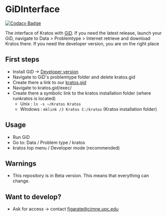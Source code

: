 # GiDInterface

[![Codacy Badge](https://api.codacy.com/project/badge/Grade/07a116949d2a437eb99b1423a18ecdb6)](https://app.codacy.com/app/jginternational/GiDInterface?utm_source=github.com&utm_medium=referral&utm_content=KratosMultiphysics/GiDInterface&utm_campaign=badger)

The interface of Kratos with [GiD](http://www.gidhome.com). If you need the latest release, launch your GiD, navigate to Data > Problemtype > Internet retrieve and download Kratos there. If you need the developer version, you are on the right place

## First steps
* Install GiD -> [Developer version](http://www.gidhome.com/download/developer-versions)
* Navigate to GiD's problemtype folder and delete kratos.gid
* Create there a link to our [kratos.gid](./kratos.gid/)
* Navigate to kratos.gid/exec/
* Create there a symbolic link to the kratos installation folder (where runkratos is located)
  * Unix : `ln -s ~/Kratos Kratos`
  * Windows : `mklink /J Kratos C:/kratos` (Kratos installation folder)

## Usage
* Run GiD
* Go to: Data / Problem type / kratos
* kratos top menu / Developer mode (recommended)

## Warnings
* This repository is in Beta version. This means that everything can change.

## Want to develop?
* Ask for access -> contact fjgarate@cimne.upc.edu

